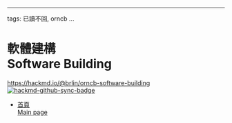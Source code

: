 


---
tags: 已讀不回, orncb
...

# 軟體建構<br>Software Building

<https://hackmd.io/@brlin/orncb-software-building><br>[![hackmd-github-sync-badge](https://hackmd.io/nNi4wQM-SwaTny5WnIaZkg/badge)](https://hackmd.io/nNi4wQM-SwaTny5WnIaZkg)

* [首頁<br>Main page](/nNi4wQM-SwaTny5WnIaZkg)
